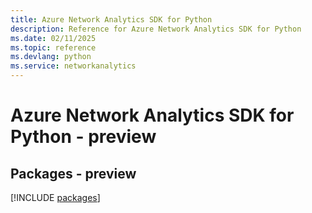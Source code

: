 ```yaml
---
title: Azure Network Analytics SDK for Python
description: Reference for Azure Network Analytics SDK for Python
ms.date: 02/11/2025
ms.topic: reference
ms.devlang: python
ms.service: networkanalytics
---
```

# Azure Network Analytics SDK for Python - preview
## Packages - preview
[!INCLUDE [packages](network-analytics-index.md)]